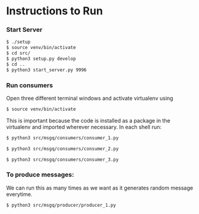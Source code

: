 # Instructions to Run

### Start Server

```sh
$ ./setup
$ source venv/bin/activate
$ cd src/
$ python3 setup.py develop
$ cd ..
$ python3 start_server.py 9996
```

### Run consumers

Open three different terminal windows and activate virtualenv using 
```sh
$ source venv/bin/activate
```
This is important because the code is installed as a package in the virtualenv and imported wherever necessary.
In each shell run:
```sh
$ python3 src/msgq/consumers/consumer_1.py
```
```sh
$ python3 src/msgq/consumers/consumer_2.py
```
```sh
$ python3 src/msgq/consumers/consumer_3.py
```

### To produce messages:

We can run this as many times as we want as it generates random message everytime.
```sh
$ python3 src/msgq/producer/producer_1.py
```